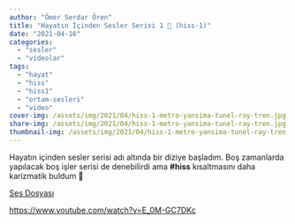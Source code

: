 ```yaml
---
author: "Ömer Serdar Ören"
title: "Hayatın İçinden Sesler Serisi 1 📣 (hiss-1)"
date: "2021-04-16"
categories: 
  - "sesler"
  - "videolar"
tags: 
  - "hayat"
  - "hiss"
  - "hiss1"
  - "ortam-sesleri"
  - "video"
cover-img: /assets/img/2021/04/hiss-1-metro-yansima-tunel-ray-tren.jpg
share-img: /assets/img/2021/04/hiss-1-metro-yansima-tunel-ray-tren.jpg
thumbnail-img: /assets/img/2021/04/hiss-1-metro-yansima-tunel-ray-tren.jpg
---
```


Hayatın içinden sesler serisi adı altında bir diziye başladım. Boş zamanlarda yapılacak boş işler serisi de denebilirdi ama **#hiss** kısaltmasını daha karizmatik buldum 🙂

[Ses Dosyası](/assets/sounds/2021/04/hayatin-icinden-sesler-serisi-1-hiss1.mp3)

<https://www.youtube.com/watch?v=E_0M-GC7DKc>
